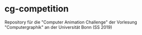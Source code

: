 # cg-competition
Repository für die "Computer Animation Challenge" der Vorlesung "Computergraphik" an der Universität Bonn (SS 2019)
